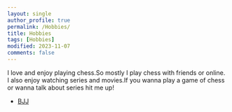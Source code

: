 ```yaml
---
layout: single
author_profile: true
permalink: /Hobbies/
title: Hobbies
tags: [Hobbies]
modified: 2023-11-07
comments: false
---
```


I love and enjoy playing chess.So mostly I play chess with friends or online.
I also enjoy watching series and movies.If you wanna play a game of chess or wanna 
talk about series hit me up!

* [BJJ](http://www.bjjheros.com/)



